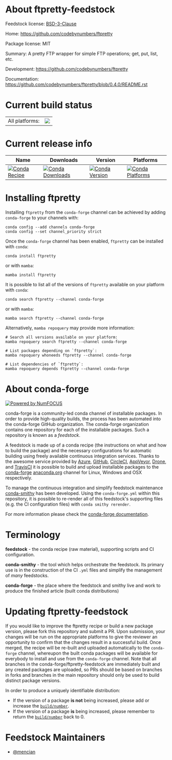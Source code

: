 About ftpretty-feedstock
========================

Feedstock license: [BSD-3-Clause](https://github.com/conda-forge/ftpretty-feedstock/blob/main/LICENSE.txt)

Home: https://github.com/codebynumbers/ftpretty

Package license: MIT

Summary: A pretty FTP wrapper for simple FTP operations; get, put, list, etc.

Development: https://github.com/codebynumbers/ftpretty

Documentation: https://github.com/codebynumbers/ftpretty/blob/0.4.0/README.rst

Current build status
====================


<table><tr><td>All platforms:</td>
    <td>
      <a href="https://dev.azure.com/conda-forge/feedstock-builds/_build/latest?definitionId=22569&branchName=main">
        <img src="https://dev.azure.com/conda-forge/feedstock-builds/_apis/build/status/ftpretty-feedstock?branchName=main">
      </a>
    </td>
  </tr>
</table>

Current release info
====================

| Name | Downloads | Version | Platforms |
| --- | --- | --- | --- |
| [![Conda Recipe](https://img.shields.io/badge/recipe-ftpretty-green.svg)](https://anaconda.org/conda-forge/ftpretty) | [![Conda Downloads](https://img.shields.io/conda/dn/conda-forge/ftpretty.svg)](https://anaconda.org/conda-forge/ftpretty) | [![Conda Version](https://img.shields.io/conda/vn/conda-forge/ftpretty.svg)](https://anaconda.org/conda-forge/ftpretty) | [![Conda Platforms](https://img.shields.io/conda/pn/conda-forge/ftpretty.svg)](https://anaconda.org/conda-forge/ftpretty) |

Installing ftpretty
===================

Installing `ftpretty` from the `conda-forge` channel can be achieved by adding `conda-forge` to your channels with:

```
conda config --add channels conda-forge
conda config --set channel_priority strict
```

Once the `conda-forge` channel has been enabled, `ftpretty` can be installed with `conda`:

```
conda install ftpretty
```

or with `mamba`:

```
mamba install ftpretty
```

It is possible to list all of the versions of `ftpretty` available on your platform with `conda`:

```
conda search ftpretty --channel conda-forge
```

or with `mamba`:

```
mamba search ftpretty --channel conda-forge
```

Alternatively, `mamba repoquery` may provide more information:

```
# Search all versions available on your platform:
mamba repoquery search ftpretty --channel conda-forge

# List packages depending on `ftpretty`:
mamba repoquery whoneeds ftpretty --channel conda-forge

# List dependencies of `ftpretty`:
mamba repoquery depends ftpretty --channel conda-forge
```


About conda-forge
=================

[![Powered by
NumFOCUS](https://img.shields.io/badge/powered%20by-NumFOCUS-orange.svg?style=flat&colorA=E1523D&colorB=007D8A)](https://numfocus.org)

conda-forge is a community-led conda channel of installable packages.
In order to provide high-quality builds, the process has been automated into the
conda-forge GitHub organization. The conda-forge organization contains one repository
for each of the installable packages. Such a repository is known as a *feedstock*.

A feedstock is made up of a conda recipe (the instructions on what and how to build
the package) and the necessary configurations for automatic building using freely
available continuous integration services. Thanks to the awesome service provided by
[Azure](https://azure.microsoft.com/en-us/services/devops/), [GitHub](https://github.com/),
[CircleCI](https://circleci.com/), [AppVeyor](https://www.appveyor.com/),
[Drone](https://cloud.drone.io/welcome), and [TravisCI](https://travis-ci.com/)
it is possible to build and upload installable packages to the
[conda-forge](https://anaconda.org/conda-forge) [anaconda.org](https://anaconda.org/)
channel for Linux, Windows and OSX respectively.

To manage the continuous integration and simplify feedstock maintenance
[conda-smithy](https://github.com/conda-forge/conda-smithy) has been developed.
Using the ``conda-forge.yml`` within this repository, it is possible to re-render all of
this feedstock's supporting files (e.g. the CI configuration files) with ``conda smithy rerender``.

For more information please check the [conda-forge documentation](https://conda-forge.org/docs/).

Terminology
===========

**feedstock** - the conda recipe (raw material), supporting scripts and CI configuration.

**conda-smithy** - the tool which helps orchestrate the feedstock.
                   Its primary use is in the construction of the CI ``.yml`` files
                   and simplify the management of *many* feedstocks.

**conda-forge** - the place where the feedstock and smithy live and work to
                  produce the finished article (built conda distributions)


Updating ftpretty-feedstock
===========================

If you would like to improve the ftpretty recipe or build a new
package version, please fork this repository and submit a PR. Upon submission,
your changes will be run on the appropriate platforms to give the reviewer an
opportunity to confirm that the changes result in a successful build. Once
merged, the recipe will be re-built and uploaded automatically to the
`conda-forge` channel, whereupon the built conda packages will be available for
everybody to install and use from the `conda-forge` channel.
Note that all branches in the conda-forge/ftpretty-feedstock are
immediately built and any created packages are uploaded, so PRs should be based
on branches in forks and branches in the main repository should only be used to
build distinct package versions.

In order to produce a uniquely identifiable distribution:
 * If the version of a package **is not** being increased, please add or increase
   the [``build/number``](https://docs.conda.io/projects/conda-build/en/latest/resources/define-metadata.html#build-number-and-string).
 * If the version of a package **is** being increased, please remember to return
   the [``build/number``](https://docs.conda.io/projects/conda-build/en/latest/resources/define-metadata.html#build-number-and-string)
   back to 0.

Feedstock Maintainers
=====================

* [@mencian](https://github.com/mencian/)

